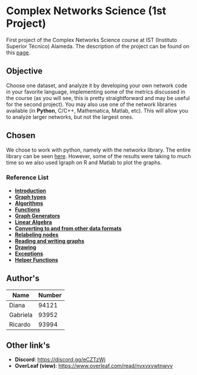 # Complex Networks Science (1st Project)

First project of the Complex Networks Science course at IST (Instituto Superior Técnico) Alameda. The description of the project can be found on this <a href="https://fenix.tecnico.ulisboa.pt/disciplinas/CRC/2018-2019/1-semestre/project-1">page</a>.

## Objective

Choose one dataset, and analyze it by developing your own network code in your favorite language, implementing some of the metrics discussed in the course (as you will see, this is pretty straightforward and may be useful for the second project). You may also use one of the network libraries available (in <b>Python</b>, C/C++, Mathematica, Matlab, etc). This will allow you to analyze larger networks, but not the largest ones.

## Chosen

We chose to work with python, namely with the networkx library. The entire library can be seen <a href="https://networkx.github.io/documentation/networkx-1.9/reference/index.html">here</a>. However, some of the results were taking to much time so we also used Igraph on R and Matlab to plot the graphs.

### Reference List
* <a href="https://networkx.github.io/documentation/networkx-1.9/reference/introduction.html"><b>Introduction</b></a>
* <a href="https://networkx.github.io/documentation/networkx-1.9/reference/classes.html"><b>Graph types</b></a>
* <a href="https://networkx.github.io/documentation/networkx-1.9/reference/algorithms.html"><b>Algorithms</b></a>
* <a href="https://networkx.github.io/documentation/networkx-1.9/reference/functions.html"><b>Functions</b></a>
* <a href="https://networkx.github.io/documentation/networkx-1.9/reference/generators.html"><b>Graph Generators</b></a>
* <a href="https://networkx.github.io/documentation/networkx-1.9/reference/linalg.html"><b>Linear Algebra</b></a>
* <a href="https://networkx.github.io/documentation/networkx-1.9/reference/convert.html"><b>Converting to and from other data formats</b></a>
* <a href="https://networkx.github.io/documentation/networkx-1.9/reference/relabel.html"><b>Relabeling nodes</b></a>
* <a href="https://networkx.github.io/documentation/networkx-1.9/reference/readwrite.html"><b>Reading and writing graphs</b></a>
* <a href="https://networkx.github.io/documentation/networkx-1.9/reference/drawing.html"><b>Drawing</b></a>
* <a href="https://networkx.github.io/documentation/networkx-1.9/reference/exceptions.html"><b>Exceptions</b></a>
* <a href="https://networkx.github.io/documentation/networkx-1.9/reference/utils.html"><b>Helper Functions</b></a>

## Author's

Name        | Number
------------- | -------------
Diana         | 94121
Gabriela         | 93952
Ricardo         | 93994

## Other link's

* <b>Discord</b>: https://discord.gg/eCZTzWj
* <b>OverLeaf (view)</b>: https://www.overleaf.com/read/nvxvxvwtnwvv

